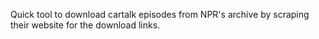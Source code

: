 Quick tool to download cartalk episodes from NPR's archive by scraping their website for the download links.
